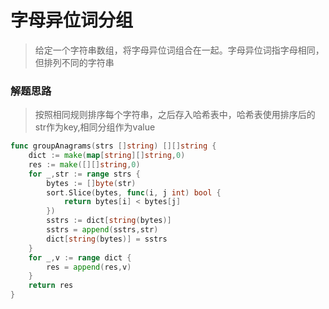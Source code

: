 # 字母异位词分组
> 给定一个字符串数组，将字母异位词组合在一起。字母异位词指字母相同，但排列不同的字符串
>
### 解题思路
> 按照相同规则排序每个字符串，之后存入哈希表中，哈希表使用排序后的str作为key,相同分组作为value
>
```go
func groupAnagrams(strs []string) [][]string {
	dict := make(map[string][]string,0)
	res := make([][]string,0)
	for _,str := range strs {
		bytes := []byte(str)
		sort.Slice(bytes, func(i, j int) bool {
			return bytes[i] < bytes[j]
		})
		sstrs := dict[string(bytes)]
		sstrs = append(sstrs,str)
		dict[string(bytes)] = sstrs
	}
	for _,v := range dict {
		res = append(res,v)
	}
	return res
}
```